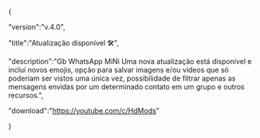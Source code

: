 
{

 "version":"v.4.0",

 "title":"Atualização disponível 🛠️",

 "description":"Gb WhatsApp MiNi Uma nova atualização está disponível e incluí novos emojis, opção para salvar imagens e/ou vídeos que só poderiam ser vistos uma única vez, possibilidade de filtrar apenas as mensagens envidas por um determinado contato em um grupo e outros recursos.",

"download":"https://youtube.com/c/HdMods"

}
